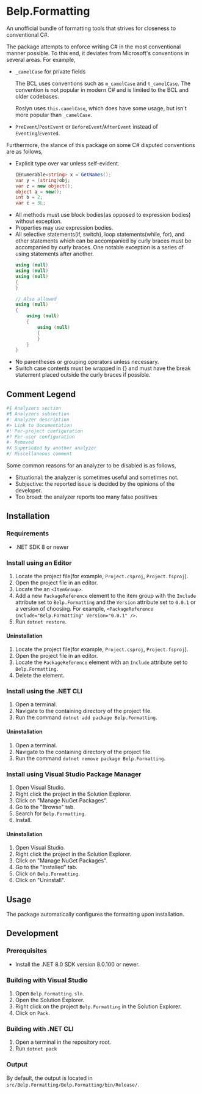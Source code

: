 # Belp.Formatting
An unofficial bundle of formatting tools that strives for closeness to conventional C#.

The package attempts to enforce writing C# in the most conventional manner possible. To this end, it deviates from Microsoft's conventions in several areas. For example,
- `_camelCase` for private fields

    The BCL uses conventions such as `m_camelCase` and `t_camelCase`. The convention is not popular in modern C# and is limited to the BCL and older codebases.

    Roslyn uses `this.camelCase`, which does have some usage, but isn't more popular than `_camelCase`.
- `PreEvent`/`PostEvent` or `BeforeEvent`/`AfterEvent` instead of `Eventing`/`Evented`.

Furthermore, the stance of this package on some C# disputed conventions are as follows,
- Explicit type over var unless self-evident.
    ```cs
    IEnumerable<string> x = GetNames();
    var y = (string)obj;
    var z = new object();
    object a = new();
    int b = 2;
    var c = 3L;
    ```
- All methods must use block bodies(as opposed to expression bodies) without exception.
- Properties may use expression bodies.
- All selective statements(if, switch), loop statements(while, for), and other statements which can be accompanied by curly braces must be accompanied by curly braces.
    One notable exception is a series of using statements after another.
    ```cs
    using (null)
    using (null)
    using (null)
    {
    }

    // Also allowed
    using (null)
    {
        using (null)
        {
            using (null)
            {
            }
        }
    }
    ```
- No parentheses or grouping operators unless necessary.
- Switch case contents must be wrapped in {} and must have the break statement placed outside the curly braces if possible.

## Comment Legend
```ini
#§ Analyzers section
#¶ Analyzers subsection
#: Analyzer description
#> Link to documentation
#! Per-project configuration
#? Per-user configuration
#- Removed
#X Superseded by another analyzer
#/ Miscellaneous comment
```

Some common reasons for an analyzer to be disabled is as follows,
- Situational: the analyzer is sometimes useful and sometimes not.
- Subjective: the reported issue is decided by the opinions of the developer.
- Too broad: the analyzer reports too many false positives

## Installation

### Requirements
- .NET SDK 8 or newer

### Install using an Editor
1. Locate the project file(for example, `Project.csproj`, `Project.fsproj`).
1. Open the project file in an editor.
1. Locate the an `<ItemGroup>`.
1. Add a new `PackageReference` element to the item group with the `Include` attribute set to `Belp.Formatting` and the `Version` attribute set to `0.0.1` or a version of choosing. For example, `<PackageReference Include="Belp.Formatting" Version="0.0.1" />`.
1. Run `dotnet restore`.

#### Uninstallation
1. Locate the project file(for example, `Project.csproj`, `Project.fsproj`).
1. Open the project file in an editor.
1. Locate the `PackageReference` element with an `Include` attribute set to `Belp.Formatting`.
1. Delete the element.

### Install using the .NET CLI
1. Open a terminal.
1. Navigate to the containing directory of the project file.
1. Run the command `dotnet add package Belp.Formatting`.

#### Uninstallation
1. Open a terminal.
1. Navigate to the containing directory of the project file.
1. Run the command `dotnet remove package Belp.Formatting`.

### Install using Visual Studio Package Manager
1. Open Visual Studio.
1. Right click the project in the Solution Explorer.
1. Click on "Manage NuGet Packages".
1. Go to the "Browse" tab.
1. Search for `Belp.Formatting`.
1. Install.

#### Uninstallation
1. Open Visual Studio.
1. Right click the project in the Solution Explorer.
1. Click on "Manage NuGet Packages".
1. Go to the "Installed" tab.
1. Click on `Belp.Formatting`.
1. Click on "Uninstall".

## Usage
The package automatically configures the formatting upon installation.

## Development

### Prerequisites
- Install the .NET 8.0 SDK version 8.0.100 or newer.

### Building with Visual Studio
1. Open `Belp.Formatting.sln`.
1. Open the Solution Explorer.
1. Right click on the project `Belp.Formatting` in the Solution Explorer.
1. Click on `Pack`.

### Building with .NET CLI
1. Open a terminal in the repository root.
1. Run `dotnet pack`

### Output
By default, the output is located in `src/Belp.Formatting/Belp.Formatting/bin/Release/`.
